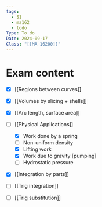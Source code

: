 ```yaml
---
tags:
  - S1
  - ma162
  - todo
Type: To do
Date: 2024-09-17
Class: "[[MA 16200]]"
---
```

# Exam content
- [x] [[Regions between curves]]
- [x] [[Volumes by slicing + shells]]
- [x] [[Arc length, surface area]]
- [ ] [[Physical Applications]]
	- [x] Work done by a spring
	- [ ] Non-uniform density
	- [x] Lifting work
	- [x] Work due to gravity [pumping]
	- [ ] Hydrostatic pressure
- [x] [[Integration by parts]]
- [ ] [[Trig integration]]
- [ ] [[Trig substitution]]



